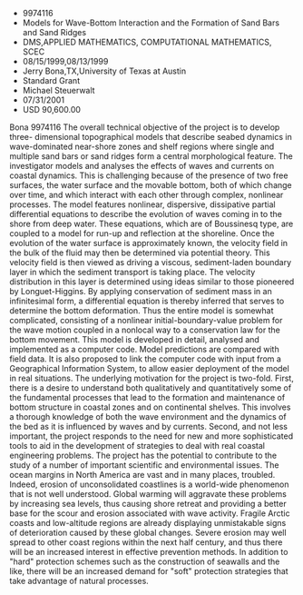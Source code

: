 
* 9974116
* Models for Wave-Bottom Interaction and the Formation of Sand Bars and Sand Ridges
* DMS,APPLIED MATHEMATICS, COMPUTATIONAL MATHEMATICS, SCEC
* 08/15/1999,08/13/1999
* Jerry Bona,TX,University of Texas at Austin
* Standard Grant
* Michael Steuerwalt
* 07/31/2001
* USD 90,600.00

Bona 9974116 The overall technical objective of the project is to develop three-
dimensional topographical models that describe seabed dynamics in wave-dominated
near-shore zones and shelf regions where single and multiple sand bars or sand
ridges form a central morphological feature. The investigator models and
analyses the effects of waves and currents on coastal dynamics. This is
challenging because of the presence of two free surfaces, the water surface and
the movable bottom, both of which change over time, and which interact with each
other through complex, nonlinear processes. The model features nonlinear,
dispersive, dissipative partial differential equations to describe the evolution
of waves coming in to the shore from deep water. These equations, which are of
Boussinesq type, are coupled to a model for run-up and reflection at the
shoreline. Once the evolution of the water surface is approximately known, the
velocity field in the bulk of the fluid may then be determined via potential
theory. This velocity field is then viewed as driving a viscous, sediment-laden
boundary layer in which the sediment transport is taking place. The velocity
distribution in this layer is determined using ideas similar to those pioneered
by Longuet-Higgins. By applying conservation of sediment mass in an
infinitesimal form, a differential equation is thereby inferred that serves to
determine the bottom deformation. Thus the entire model is somewhat complicated,
consisting of a nonlinear initial-boundary-value problem for the wave motion
coupled in a nonlocal way to a conservation law for the bottom movement. This
model is developed in detail, analysed and implemented as a computer code. Model
predictions are compared with field data. It is also proposed to link the
computer code with input from a Geographical Information System, to allow easier
deployment of the model in real situations. The underlying motivation for the
project is two-fold. First, there is a desire to understand both qualitatively
and quantitatively some of the fundamental processes that lead to the formation
and maintenance of bottom structure in coastal zones and on continental shelves.
This involves a thorough knowledge of both the wave environment and the dynamics
of the bed as it is influenced by waves and by currents. Second, and not less
important, the project responds to the need for new and more sophisticated tools
to aid in the development of strategies to deal with real coastal engineering
problems. The project has the potential to contribute to the study of a number
of important scientific and environmental issues. The ocean margins in North
America are vast and in many places, troubled. Indeed, erosion of unconsolidated
coastlines is a world-wide phenomenon that is not well understood. Global
warming will aggravate these problems by increasing sea levels, thus causing
shore retreat and providing a better base for the scour and erosion associated
with wave activity. Fragile Arctic coasts and low-altitude regions are already
displaying unmistakable signs of deterioration caused by these global changes.
Severe erosion may well spread to other coast regions within the next half
century, and thus there will be an increased interest in effective prevention
methods. In addition to "hard" protection schemes such as the construction of
seawalls and the like, there will be an increased demand for "soft" protection
strategies that take advantage of natural processes.

